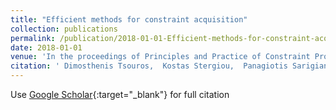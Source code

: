 ```yaml
---
title: "Efficient methods for constraint acquisition"
collection: publications
permalink: /publication/2018-01-01-Efficient-methods-for-constraint-acquisition
date: 2018-01-01
venue: 'In the proceedings of Principles and Practice of Constraint Programming: 24th International Conference, CP 2018, Lille, France, August 27-31, 2018, Proceedings 24'
citation: ' Dimosthenis Tsouros,  Kostas Stergiou,  Panagiotis Sarigiannidis, &quot;Efficient methods for constraint acquisition.&quot; In the proceedings of Principles and Practice of Constraint Programming: 24th International Conference, CP 2018, Lille, France, August 27-31, 2018, Proceedings 24, 2018.'
---
```

Use [Google Scholar](https://scholar.google.com/scholar?q=Efficient+methods+for+constraint+acquisition){:target="_blank"} for full citation